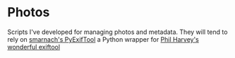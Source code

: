 # Photos
Scripts I've developed for managing photos and metadata. They will tend to rely on [smarnach's PyExifTool](https://github.com/smarnach/pyexiftool) a Python wrapper for [Phil Harvey's wonderful exiftool](http://www.sno.phy.queensu.ca/~phil/exiftool/)
